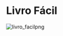 # Livro Fácil

![livro_facilpng](https://github.com/igorvicente0712/livro_facil/assets/79584321/8cfe4fea-e06d-4a79-9a19-90db64d7e6c5)
